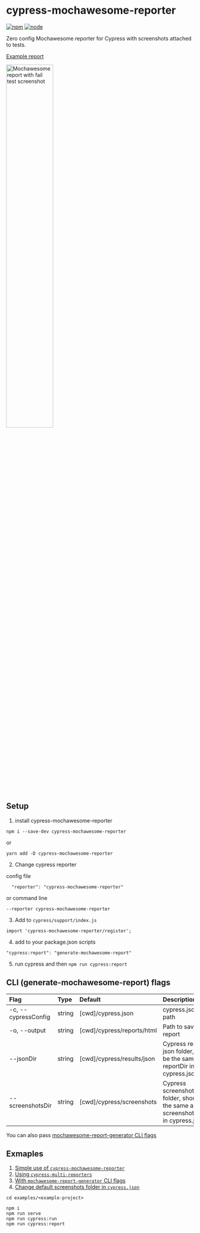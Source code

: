 # cypress-mochawesome-reporter

[![npm](https://img.shields.io/npm/v/cypress-mochawesome-reporter)](http://www.npmjs.com/package/cypress-mochawesome-reporter)
[![node](https://img.shields.io/node/v/cypress-mochawesome-reporter.svg)](https://github.com/LironEr/cypress-mochawesome-reporter)

Zero config Mochawesome reporter for Cypress with screenshots attached to tests.

[Example report](https://lironer.github.io/cypress-mochawesome-reporter/example-report/mochawesome.html)

<img src="./docs/assets/failed-test-with-screenshot.png" alt="Mochawesome report with fail test screenshot" width="50%" />

## Setup

1. install cypress-mochawesome-reporter

```
npm i --save-dev cypress-mochawesome-reporter
```

or

```
yarn add -D cypress-mochawesome-reporter
```

2. Change cypress reporter

config file

```
  "reporter": "cypress-mochawesome-reporter"
```

or command line

```
--reporter cypress-mochawesome-reporter
```

3. Add to `cypress/support/index.js`

```
import 'cypress-mochawesome-reporter/register';
```

4. add to your package.json scripts

```
"cypress:report": "generate-mochawesome-report"
```

5. run cypress and then `npm run cypress:report`

## CLI (generate-mochawesome-report) flags

| Flag                | Type   | Default                    | Description                                                                         |
| :------------------ | :----- | :------------------------- | :---------------------------------------------------------------------------------- |
| -c, --cypressConfig | string | [cwd]/cypress.json         | cypress.json file path                                                              |
| -o, --output        | string | [cwd]/cypress/reports/html | Path to save report                                                                 |
| --jsonDir           | string | [cwd]/cypress/results/json | Cypress results json folder, should be the same as reportDir in cypress.json        |
| --screenshotsDir    | string | [cwd]/cypress/screenshots  | Cypress screenshots folder, should be the same as screenshotsFolder in cypress.json |

You can also pass [mochawesome-report-generator CLI flags](https://github.com/adamgruber/mochawesome-report-generator#cli-flags)

## Exmaples

1. [Simple use of `cypress-mochawesome-reporter`](examples/simple)
2. [Using `cypress-multi-reporters`](examples/multiple-reporters)
3. [With `mochawesome-report-generator` CLI flags](examples/mochawesome-cli-flags)
4. [Change default screenshots folder in `cypress.json`](examples/screenshots-folder)

```
cd examples/<example-project>

npm i
npm run serve
npm run cypress:run
npm run cypress:report
```

